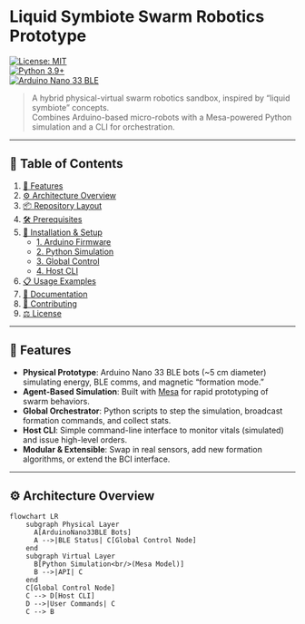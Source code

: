 # Liquid Symbiote Swarm Robotics Prototype

[![License: MIT](https://img.shields.io/badge/License-MIT-green.svg)](./LICENSE)  
[![Python 3.9+](https://img.shields.io/badge/Python-3.9%2B-blue)](https://www.python.org/downloads/)  
[![Arduino Nano 33 BLE](https://img.shields.io/badge/Arduino-Nano%2033%20BLE-lightgrey)](https://store.arduino.cc/products/arduino-nano-33-ble)

> A hybrid physical-virtual swarm robotics sandbox, inspired by “liquid symbiote” concepts.  
> Combines Arduino-based micro-robots with a Mesa-powered Python simulation and a CLI for orchestration.

---

## 🚀 Table of Contents

1. [🎯 Features](#-features)  
2. [⚙️ Architecture Overview](#️-architecture-overview)  
3. [📦 Repository Layout](#-repository-layout)  
4. [🛠️ Prerequisites](#️-prerequisites)  
5. [🚧 Installation & Setup](#-installation--setup)  
   - [1. Arduino Firmware](#1-arduino-firmware)  
   - [2. Python Simulation](#2-python-simulation)  
   - [3. Global Control](#3-global-control)  
   - [4. Host CLI](#4-host-cli)  
6. [📋 Usage Examples](#-usage-examples)  
7. [📖 Documentation](#-documentation)  
8. [🤝 Contributing](#-contributing)  
9. [⚖️ License](#️-license)  

---

## 🎯 Features

- **Physical Prototype**: Arduino Nano 33 BLE bots (~5 cm diameter) simulating energy, BLE comms, and magnetic “formation mode.”  
- **Agent-Based Simulation**: Built with [Mesa](https://mesa.readthedocs.io/) for rapid prototyping of swarm behaviors.  
- **Global Orchestrator**: Python scripts to step the simulation, broadcast formation commands, and collect stats.  
- **Host CLI**: Simple command-line interface to monitor vitals (simulated) and issue high-level orders.  
- **Modular & Extensible**: Swap in real sensors, add new formation algorithms, or extend the BCI interface.

---

## ⚙️ Architecture Overview

```mermaid
flowchart LR
    subgraph Physical Layer
      A[ArduinoNano33BLE Bots]
      A -->|BLE Status| C[Global Control Node]
    end
    subgraph Virtual Layer
      B[Python Simulation<br/>(Mesa Model)]
      B -->|API| C
    end
    C[Global Control Node]
    C --> D[Host CLI]
    D -->|User Commands| C
    C --> B

